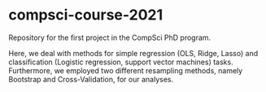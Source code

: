 # compsci-course-2021

Repository for the first project in the CompSci PhD program.

Here, we deal with methods for simple regression (OLS, Ridge, Lasso) and classification (Logistic regression, support vector machines) tasks. Furthermore, we employed two different resampling methods, namely Bootstrap and Cross-Validation, for our analyses.